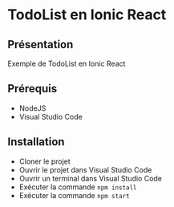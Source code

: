 # TodoList en Ionic React

## Présentation

Exemple de TodoList en Ionic React

## Prérequis

- NodeJS
- Visual Studio Code

## Installation

- Cloner le projet
- Ouvrir le projet dans Visual Studio Code
- Ouvrir un terminal dans Visual Studio Code
- Exécuter la commande `npm install`
- Exécuter la commande `npm start`
